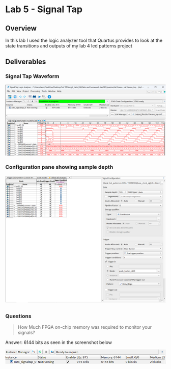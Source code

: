 ##
# Lab 5 - Signal Tap
## Overview
In this lab I used the logic analyzer tool that Quartus provides to look at the state transitions and outputs of my lab 4 led patterns project
## Deliverables
### Signal Tap Waveform
![Waveform](./assets/IanCrittenden_LAB-5_SignalTap_output_SC.png)
### Configuration pane showing sample depth
![Sample Depth](./assets/IanCrittenden_LAB-5_SampleDepth_output_SC.png)  


##
### Questions
>How Much FPGA on-chip memory was required to monitor your signals?

Answer: 6144 bits as seen in the screenshot below

![Memreq](./assets/IanCrittenden_LAB-5_Memory_SC.png)